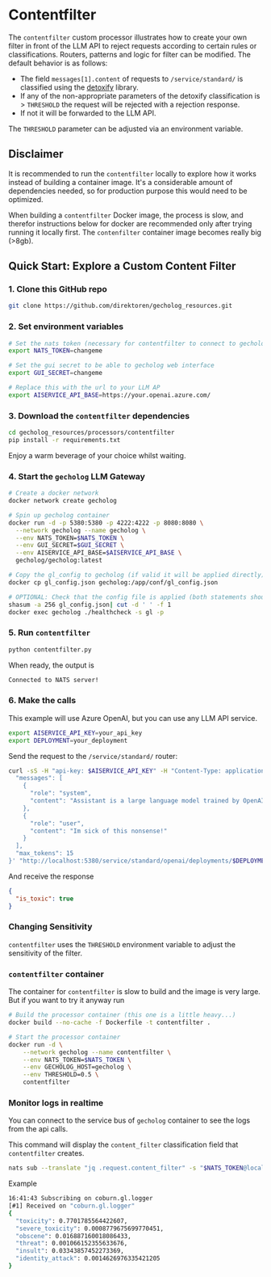 # Contentfilter

The `contentfilter` custom processor illustrates how to create your own filter in front of the LLM API to reject requests according to certain rules or classifications. Routers, patterns and logic for filter can be modified. The default behavior is as follows:

- The field `messages[1].content` of requests to `/service/standard/` is classified using the [detoxify](https://github.com/unitaryai/detoxify) library.
- If any of the non-appropriate parameters of the detoxify classification is > `THRESHOLD` the request will be rejected with a rejection response.
- If not it will be forwarded to the LLM API.

The `THRESHOLD` parameter can be adjusted via an environment variable.

## Disclaimer

It is recommended to run the `contentfilter` locally to explore how it works instead of building a container image. It's a considerable amount of dependencies needed, so for production purpose this would need to be optimized.

When building a `contentfilter` Docker image, the process is slow, and therefor instructions below for docker are recommended only after trying running it locally first. The `contenfilter` container image becomes really big (>8gb).

## Quick Start: Explore a Custom Content Filter

### 1. Clone this GitHub repo

```sh
git clone https://github.com/direktoren/gecholog_resources.git
```

### 2. Set environment variables

```sh
# Set the nats token (necessary for contentfilter to connect to gecholog)
export NATS_TOKEN=changeme

# Set the gui secret to be able to gecholog web interface
export GUI_SECRET=changeme

# Replace this with the url to your LLM AP
export AISERVICE_API_BASE=https://your.openai.azure.com/
```

### 3. Download the `contentfilter` dependencies

```sh
cd gecholog_resources/processors/contentfilter
pip install -r requirements.txt
```

Enjoy a warm beverage of your choice whilst waiting.

### 4. Start the `gecholog` LLM Gateway

```sh
# Create a docker network
docker network create gecholog

# Spin up gecholog container
docker run -d -p 5380:5380 -p 4222:4222 -p 8080:8080 \
  --network gecholog --name gecholog \
  --env NATS_TOKEN=$NATS_TOKEN \
  --env GUI_SECRET=$GUI_SECRET \
  --env AISERVICE_API_BASE=$AISERVICE_API_BASE \
  gecholog/gecholog:latest

# Copy the gl_config to gecholog (if valid it will be applied directly)
docker cp gl_config.json gecholog:/app/conf/gl_config.json

# OPTIONAL: Check that the config file is applied (both statements should produce the same checksum)
shasum -a 256 gl_config.json| cut -d ' ' -f 1
docker exec gecholog ./healthcheck -s gl -p
```

### 5. Run `contentfilter` 

```sh
python contentfilter.py
```

When ready, the output is

```sh
Connected to NATS server!
```

### 6. Make the calls

This example will use Azure OpenAI, but you can use any LLM API service.

```sh
export AISERVICE_API_KEY=your_api_key
export DEPLOYMENT=your_deployment
```

Send the request to the `/service/standard/` router:

```sh
curl -sS -H "api-key: $AISERVICE_API_KEY" -H "Content-Type: application/json" -X POST -d' {
  "messages": [
    {
      "role": "system",
      "content": "Assistant is a large language model trained by OpenAI."
    },
    {
      "role": "user",
      "content": "Im sick of this nonsense!"
    }
  ],
  "max_tokens": 15
}' "http://localhost:5380/service/standard/openai/deployments/$DEPLOYMENT/chat/completions?api-version=2023-05-15"
```

And receive the response

```json
{
  "is_toxic": true
}
```

### Changing Sensitivity

`contentfilter` uses the `THRESHOLD` environment variable to adjust the sensitivity of the filter.

### `contentfilter` container

The container for `contentfilter` is slow to build and the image is very large. But if you want to try it anyway run

```sh
# Build the processor container (this one is a little heavy...)
docker build --no-cache -f Dockerfile -t contentfilter .

# Start the processor container
docker run -d \
    --network gecholog --name contentfilter \
    --env NATS_TOKEN=$NATS_TOKEN \
    --env GECHOLOG_HOST=gecholog \
    --env THRESHOLD=0.5 \
    contentfilter
```

### Monitor logs in realtime

You can connect to the service bus of `gecholog` container to see the logs from the api calls. 

This command will display the `content_filter` classification field that `contentfilter` creates.

```sh
nats sub --translate "jq .request.content_filter" -s "$NATS_TOKEN@localhost" "coburn.gl.logger"
```

Example

```sh
16:41:43 Subscribing on coburn.gl.logger 
[#1] Received on "coburn.gl.logger"
{
  "toxicity": 0.7701785564422607,
  "severe_toxicity": 0.0008779675699770451,
  "obscene": 0.016887160018086433,
  "threat": 0.001066152355633676,
  "insult": 0.03343857452273369,
  "identity_attack": 0.0014626976335421205
}
```
